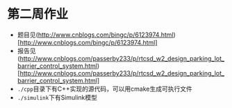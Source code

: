 第二周作业
==========

+ 题目见(http://www.cnblogs.com/bingc/p/6123974.html)[http://www.cnblogs.com/bingc/p/6123974.html]
+ 报告见(http://www.cnblogs.com/passerby233/p/rtcsd_w2_design_parking_lot_barrier_control_system.html)[http://www.cnblogs.com/passerby233/p/rtcsd_w2_design_parking_lot_barrier_control_system.html]
+ `./cpp`目录下有C++实现的源代码，可以用cmake生成可执行文件
+ `./simulink`下有Simulink模型
